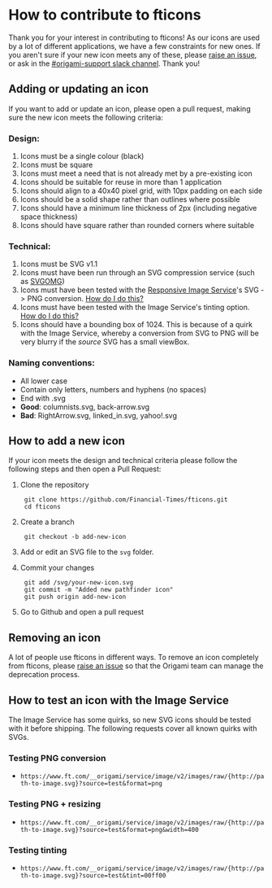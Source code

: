 # How to contribute to fticons

Thank you for your interest in contributing to fticons! As our icons are used by a lot of different applications, we have a few constraints for new ones. If you aren't sure if your new icon meets any of these, please [raise an issue](http://github.com/financial-times/fticons/issues), or ask in the [#origami-support slack channel](https://financialtimes.slack.com/messages/origami-support/).
Thank you!

## Adding or updating an icon

If you want to add or update an icon, please open a pull request, making sure the new icon meets the following criteria:

### Design:

1. Icons must be a single colour (black)
1. Icons must be square
1. Icons must meet a need that is not already met by a pre-existing icon
1. Icons should be suitable for reuse in more than 1 application
1. Icons should align to a 40x40 pixel grid, with 10px padding on each side
1. Icons should be a solid shape rather than outlines where possible
1. Icons should have a minimum line thickness of 2px (including negative space thickness)
1. Icons should have square rather than rounded corners where suitable

### Technical:

1. Icons must be SVG v1.1
1. Icons must have been run through an SVG compression service (such as [SVGOMG](https://jakearchibald.github.io/svgomg/))
1. Icons must have been tested with the [Responsive Image Service](https://www.ft.com/__origami/service/image/v2/docs/url-builder)'s SVG -> PNG conversion. [How do I do this?](#how-to-test-an-icon-with-the-image-service)
1. Icons must have been tested with the Image Service's tinting option. [How do I do this?](#how-to-test-an-icon-with-the-image-service)
1. Icons should have a bounding box of 1024. This is because of a quirk with the Image Service, whereby a conversion from SVG to PNG will be very blurry if the _source_ SVG has a small viewBox.


### Naming conventions:

- All lower case
- Contain only letters, numbers and hyphens (no spaces)
- End with .svg
- **Good**: columnists.svg, back-arrow.svg
- **Bad**: RightArrow.svg, linked_in.svg, yahoo!.svg

## How to add a new icon

If your icon meets the design and technical criteria please follow the following steps and then open a Pull Request:

1. Clone the repository

		git clone https://github.com/Financial-Times/fticons.git
		cd fticons

1. Create a branch
		
		git checkout -b add-new-icon
		
1. Add or edit an SVG file to the `svg` folder.
1. Commit your changes

		git add /svg/your-new-icon.svg
		git commit -m "Added new pathfinder icon"
		git push origin add-new-icon
	
1. Go to Github and open a pull request

## Removing an icon

A lot of people use fticons in different ways. To remove an icon completely from fticons, please [raise an issue](http://github.com/financial-times/fticons/issues) so that the Origami team can manage the deprecation process.

## How to test an icon with the Image Service

The Image Service has some quirks, so new SVG icons should be tested with it before shipping.
The following requests cover all known quirks with SVGs.

### Testing PNG conversion

- `https://www.ft.com/__origami/service/image/v2/images/raw/{http://path-to-image.svg}?source=test&format=png`

### Testing PNG + resizing

- `https://www.ft.com/__origami/service/image/v2/images/raw/{http://path-to-image.svg}?source=test&format=png&width=400`

### Testing tinting

- `https://www.ft.com/__origami/service/image/v2/images/raw/{http://path-to-image.svg}?source=test&tint=00ff00`
